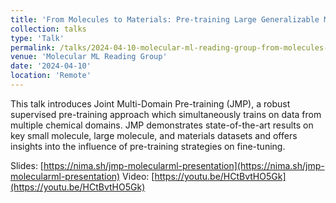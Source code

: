 ```yaml
---
title: 'From Molecules to Materials: Pre-training Large Generalizable Models for Atomic Property Prediction'
collection: talks
type: 'Talk'
permalink: /talks/2024-04-10-molecular-ml-reading-group-from-molecules-to-materials-pre-training-large-generalizable-models-for-atomic-property-prediction
venue: 'Molecular ML Reading Group'
date: '2024-04-10'
location: 'Remote'
---
```


This talk introduces Joint Multi-Domain Pre-training (JMP), a robust supervised pre-training approach which simultaneously trains on data from multiple chemical domains. JMP demonstrates state-of-the-art results on key small molecule, large molecule, and materials datasets and offers insights into the influence of pre-training strategies on fine-tuning.

Slides: [https://nima.sh/jmp-molecularml-presentation](https://nima.sh/jmp-molecularml-presentation)
Video: [https://youtu.be/HCtBvtHO5Gk](https://youtu.be/HCtBvtHO5Gk)

